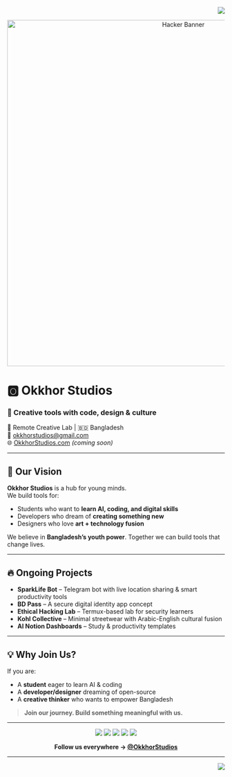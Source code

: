 <p align="right">
  <a href="https://github.com/OkkhorStudios/.github/blob/main/profile/README.bn.md">
    <img src="https://img.shields.io/badge/বাংলা%20Version-Click%20Here-green?style=for-the-badge" />
  </a>
</p>

<p align="center">
  <img src="https://raw.githubusercontent.com/OkkhorStudios/.github/main/profile/banner-hacker.gif" alt="Hacker Banner" width="800">
</p>

# 🅾️ Okkhor Studios

### 🌟 Creative tools with **code, design & culture**  
📍 Remote Creative Lab | 🇧🇩 Bangladesh  
📧 okkhorstudios@gmail.com  
🌐 [OkkhorStudios.com](https://okkhorstudios.com) *(coming soon)*

---

## 🚀 Our Vision

**Okkhor Studios** is a hub for young minds.  
We build tools for:
- Students who want to **learn AI, coding, and digital skills**  
- Developers who dream of **creating something new**  
- Designers who love **art + technology fusion**  

We believe in **Bangladesh’s youth power**. Together we can build tools that change lives.

---

## 🔥 Ongoing Projects

- **SparkLife Bot** – Telegram bot with live location sharing & smart productivity tools  
- **BD Pass** – A secure digital identity app concept  
- **Ethical Hacking Lab** – Termux-based lab for security learners  
- **Kohl Collective** – Minimal streetwear with Arabic-English cultural fusion  
- **AI Notion Dashboards** – Study & productivity templates  

---

## 💡 Why Join Us?

If you are:
- A **student** eager to learn AI & coding  
- A **developer/designer** dreaming of open-source  
- A **creative thinker** who wants to empower Bangladesh  

> **Join our journey. Build something meaningful with us.**

---

<p align="center">
  <img src="https://img.icons8.com/fluency/48/000000/gmail-new.png" /> 
  <img src="https://img.icons8.com/fluency/48/000000/telegram-app.png" /> 
  <img src="https://img.icons8.com/fluency/48/000000/youtube-play.png" /> 
  <img src="https://img.icons8.com/fluency/48/000000/instagram-new.png" /> 
  <img src="https://img.icons8.com/fluency/48/000000/twitterx.png" />
</p>

<p align="center">
  <b>Follow us everywhere → <a href="https://t.me/OkkhorStudios">@OkkhorStudios</a></b>
</p>

---

<p align="right">
  <a href="https://github.com/OkkhorStudios/.github/blob/main/profile/README.bn.md">
    <img src="https://img.shields.io/badge/বাংলা%20Version-Click%20Here-green?style=for-the-badge" />
  </a>
</p>
